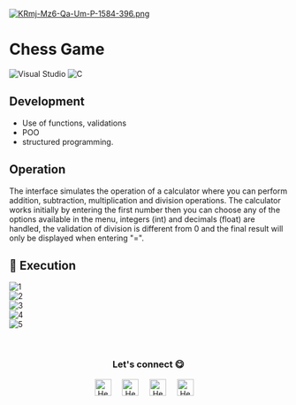 [![KRmj-Mz6-Qa-Um-P-1584-396.png](https://i.postimg.cc/HkXSSH13/KRmj-Mz6-Qa-Um-P-1584-396.png)](https://postimg.cc/Yv2f959m)

<h1>Chess Game</h1>

![Visual Studio](https://img.shields.io/badge/Visual%20Studio-5C2D91.svg?style=for-the-badge&logo=visual-studio&logoColor=white) 
![C](https://img.shields.io/badge/c-%2300599C.svg?style=for-the-badge&logo=c&logoColor=white)

## Development
- Use of functions, validations 
- POO
- structured programming.

## Operation 
The interface simulates the operation of a calculator where you can perform addition, subtraction, multiplication and division operations. 
The calculator works initially by entering the first number then you can choose any of the options available in the menu, integers (int) and decimals (float) are handled, the validation of division is different from 0 and the final result will only be displayed when entering "=".

## 🔭 Execution 
![1](https://user-images.githubusercontent.com/117414953/217946495-59d01bb8-ee46-4170-a81b-45bf3f6c1a38.jpg)</br>
![2](https://user-images.githubusercontent.com/117414953/217946535-886fa166-0b93-4f59-bfb0-c07b010d8215.jpg)</br>
![3](https://user-images.githubusercontent.com/117414953/217946560-6b376060-ef4b-4eeb-ba6c-38ecdaed400b.jpg)</br>
![4](https://user-images.githubusercontent.com/117414953/217946566-82afe81e-b19a-4df7-ae24-c01f3df1da7d.jpg)</br>
![5](https://user-images.githubusercontent.com/117414953/217946614-7488d70c-9345-45b7-a9d7-4169869ef52e.jpg)</br>


<br>
<div align="center">
<h3 align="center">Let's connect 😋</h3>
</div>
<p align="center">
<a href="https://www.linkedin.com/in/jjosemoreno24" target="blank">
<img align="center" width="30px" alt="Hector's LinkedIn" src="https://www.vectorlogo.zone/logos/linkedin/linkedin-icon.svg"/></a> &nbsp; &nbsp;
<a href="https://twitter.com" target="blank">
<img align="center" width="30px" alt="Hector's Twitter" src="https://www.vectorlogo.zone/logos/twitter/twitter-official.svg"/></a> &nbsp; &nbsp;
<a href="https://www.twitch.tv" target="blank">
<img align="center" width="30px" alt="Hector's Twitch" src="https://www.vectorlogo.zone/logos/twitch/twitch-icon.svg"/></a> &nbsp; &nbsp;
<a href="https://www.youtube.com" target="blank">
<img align="center" width="30px" alt="Hector's Youtube" src="https://www.vectorlogo.zone/logos/youtube/youtube-icon.svg"/></a> &nbsp; &nbsp;
</p>
